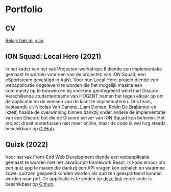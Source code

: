 # Portfolio

## CV

[Bekijk hier mijn cv](/pdf/CV.pdf)

## ION Squad: Local Hero (2021)

In het kader van het vak Projecten-workshops II diende een implementatie gemaakt te worden voor een van de projecten van ION Squad, een eSportsteam gevestigd in Aalst. Voor hun Local Hero-project diende een webapplicatie opgeleverd te worden die het mogelijk maakte een community op te bouwen en bij voorkeur geïntegreerd werd met Discord. Verschillende studententeams van HOGENT namen het tegen elkaar op om de applicatie en de wensen van de klant te implementeren. Ons team, bestaande uit Nicolas Van Damme, Liam Deman, Robin De Brabanter en ikzelf, haalde de overwinning binnen dankzij onder andere de implementatie van een Discord bot die de Discord server van ION Squad kon beheren. Het project draait ondertussen niet meer online, maar de code is wel nog steeds beschikbaar op [GitHub](https://github.com/Mustachipleb/Proj2Aalst-G3).

## Quizk (2022)

Voor het vak Front-End Web Development diende een webapplicatie gemaakt te worden met het JavaScript-framework React. Ik koos ervoor om een quiz app te maken die dankzij een API vragen kon ophalen en waarmee zowel quizzen gespeeld konden worden als quizzen geëxporteerd konden worden naar pdf. De applicatie is te vinden op [deze link](https://hogent-web.github.io/frontendweb-thomas-2122-jornlammens/) en de code is beschikbaar op [Github](https://github.com/HOGENT-Web/frontendweb-thomas-2122-jornlammens).
